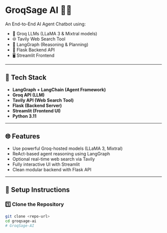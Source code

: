 # GroqSage AI 🤖🚀

An End-to-End AI Agent Chatbot using:

- 🧠 Groq LLMs (LLaMA 3 & Mixtral models)
- 🌐 Tavily Web Search Tool
- 🔗 LangGraph (Reasoning & Planning)
- 🐍 Flask Backend API
- 🖥 Streamlit Frontend

---

## 🔧 Tech Stack

- **LangGraph + LangChain (Agent Framework)**
- **Groq API (LLM)**
- **Tavily API (Web Search Tool)**
- **Flask (Backend Server)**
- **Streamlit (Frontend UI)**
- **Python 3.11**

---

## 🌐 Features

- Use powerful Groq-hosted models (LLaMA 3, Mixtral)
- ReAct-based agent reasoning using LangGraph
- Optional real-time web search via Tavily
- Fully interactive UI with Streamlit
- Clean modular backend with Flask API

---

## 🚀 Setup Instructions

### 1️⃣ Clone the Repository

```bash
git clone <repo-url>
cd groqsage-ai
# GroqSage-AI
